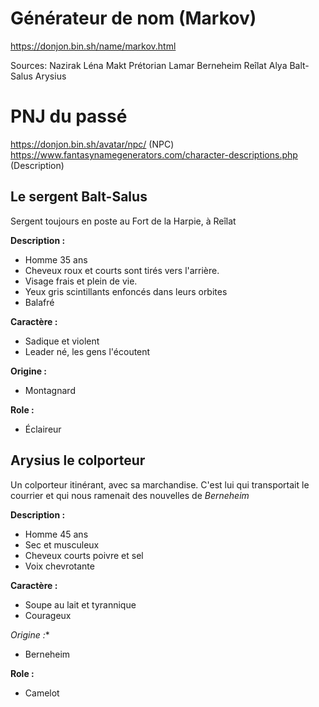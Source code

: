 # Générateur de nom (Markov)
https://donjon.bin.sh/name/markov.html

Sources:
Nazirak Léna Makt Prétorian Lamar Berneheim Reîlat Alya Balt-Salus Arysius


# PNJ du passé
https://donjon.bin.sh/avatar/npc/ (NPC)
https://www.fantasynamegenerators.com/character-descriptions.php (Description)

## Le sergent Balt-Salus
Sergent toujours en poste au Fort de la Harpie, à Reîlat

**Description :**
- Homme 35 ans
- Cheveux roux et courts sont tirés vers l'arrière.
- Visage frais et plein de vie.
- Yeux gris scintillants enfoncés dans leurs orbites
- Balafré

**Caractère :**
- Sadique et violent
- Leader né, les gens l'écoutent

**Origine :**
- Montagnard

**Role :**
- Éclaireur

## Arysius le colporteur
Un colporteur itinérant, avec sa marchandise. C'est lui qui transportait le courrier et qui nous ramenait des nouvelles de *Berneheim*

**Description :**
- Homme 45 ans
- Sec et musculeux
- Cheveux courts poivre et sel
- Voix chevrotante

**Caractère :**
- Soupe au lait et tyrannique
- Courageux

*Origine :**
- Berneheim

**Role :**
- Camelot
